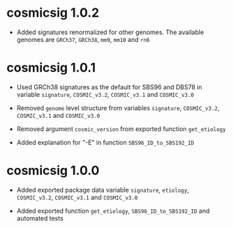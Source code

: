 # cosmicsig 1.0.2
* Added signatures renormalized for other genomes. The available genomes are `GRCh37`,
`GRCh38`, `mm9`, `mm10` and `rn6`

# cosmicsig 1.0.1
* Used GRCh38 signatures as the default for SBS96 and DBS78 in variable `signature`,
`COSMIC_v3.2`, `COSMIC_v3.1` and `COSMIC_v3.0`

* Removed `genome` level structure from variables `signature`,
`COSMIC_v3.2`, `COSMIC_v3.1` and `COSMIC_v3.0`

* Removed argument `cosmic_version` from exported function `get_etiology`

* Added explanation for "-E" in function `SBS96_ID_to_SBS192_ID`

# cosmicsig 1.0.0
* Added exported package data variable `signature`, `etiology`, `COSMIC_v3.2`,
`COSMIC_v3.1` and `COSMIC_v3.0`

* Added exported function `get_etiology`, `SBS96_ID_to_SBS192_ID` and automated
tests


